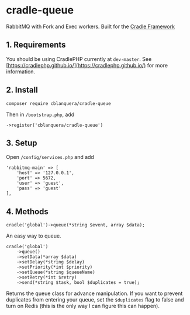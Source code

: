 # cradle-queue
RabbitMQ with Fork and Exec workers. Built for the [Cradle Framework](https://cradlephp.github.io/)

## 1. Requirements

You should be using CradlePHP currently at `dev-master`. See
[https://cradlephp.github.io/](https://cradlephp.github.io/) for more information.

## 2. Install

```
composer require cblanquera/cradle-queue
```

Then in `/bootstrap.php`, add

```
->register('cblanquera/cradle-queue')
```

## 3. Setup

Open `/config/services.php` and add

```
'rabbitmq-main' => [
    'host' => '127.0.0.1',
    'port' => 5672,
    'user' => 'guest',
    'pass' => 'guest'
],
```

## 4. Methods

```
cradle('global')->queue(*string $event, array $data);
```

An easy way to queue.

```
cradle('global')
    ->queue()
    ->setData(*array $data)
    ->setDelay(*string $delay)
    ->setPriority(*int $priority)
    ->setQueue(*string $queueName)
    ->setRetry(*int $retry)
    ->send(*string $task, bool $duplicates = true);
```

Returns the queue class for advance manipulation. If you want to prevent
duplicates from entering your queue, set the `$duplicates` flag to false and
turn on Redis (this is the only way I can figure this can happen).
